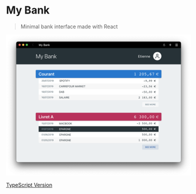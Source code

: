 # My Bank

> Minimal bank interface made with React

![screenshot](https://github.com/etienne-sandbox/react-my-bank/blob/main/screenshot/my_bank.png)

[TypeScript Version](https://github.com/etienne-sandbox/react-my-bank/tree/typescript)
